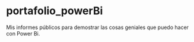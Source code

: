# portafolio_powerBi
Mis informes públicos para demostrar las cosas geniales que puedo hacer con Power Bi.
